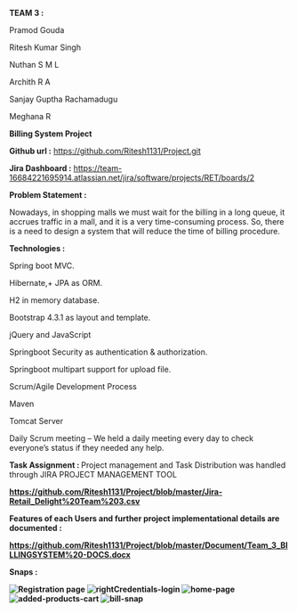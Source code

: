 <b>TEAM 3 :</b>

Pramod Gouda

Ritesh Kumar Singh

Nuthan S M L

Archith R A

Sanjay Guptha Rachamadugu

Meghana R

<b>Billing System Project</b>

<b>Github url :</b> https://github.com/Ritesh1131/Project.git

<b>Jira Dashboard :</b> https://team-16684221695914.atlassian.net/jira/software/projects/RET/boards/2

<b>Problem Statement : </b>

Nowadays, in shopping malls we must wait for the billing in a long queue, it accrues traffic in a mall, and it is a very time-consuming process. So, there is a need to design a system that will reduce the time of billing procedure.

<b>Technologies :</b>

Spring boot MVC.

Hibernate,+ JPA as ORM.

H2 in memory database.

Bootstrap 4.3.1 as layout and template.

jQuery and JavaScript

Springboot Security as authentication & authorization.

Springboot multipart support for upload file.

Scrum/Agile Development Process

Maven

Tomcat Server

Daily Scrum meeting – We held a daily meeting every day to check everyone’s status if they needed any help.

<b>Task Assignment : </b> Project management and Task Distribution was handled through JIRA PROJECT MANAGEMENT TOOL

<b>https://github.com/Ritesh1131/Project/blob/master/Jira-Retail_Delight%20Team%203.csv

<b>Features of each Users and further project implementational details are documented :</b>

https://github.com/Ritesh1131/Project/blob/master/Document/Team_3_BILLINGSYSTEM%20-DOCS.docx

<b>Snaps :</b>

![Registration page](https://user-images.githubusercontent.com/114725771/205293990-7d60bd17-d794-4836-9d9a-1738a2e1a930.jpg)
![rightCredentials-login](https://user-images.githubusercontent.com/114725771/205294036-2b2cb876-bb30-45fb-a3d1-8a2b9bd26358.jpg)
![home-page](https://user-images.githubusercontent.com/114725771/205294078-ad0b1ab7-b1a4-409b-bb8b-971ade0230ae.jpeg)
![added-products-cart](https://user-images.githubusercontent.com/114725771/205294158-18b62a99-3efc-4bc0-9481-8576e001b1f8.jpg)
![bill-snap](https://user-images.githubusercontent.com/114725771/205294168-58f2bfe0-5d2d-4ddb-a36b-43107d869c5a.jpg)
